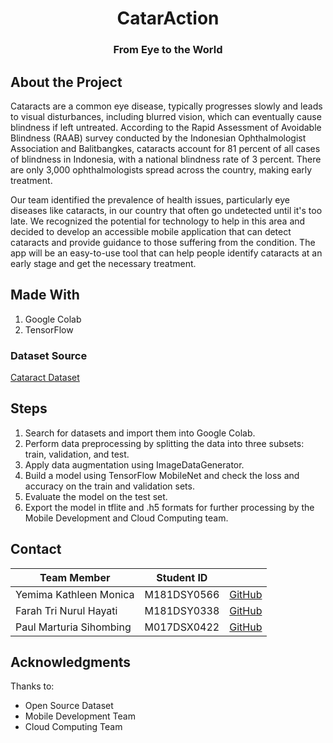 <div align="center">
<h1>CatarAction</h1>
<h3>From Eye to the World</h3>
</div>

## About the Project

Cataracts are a common eye disease, typically progresses slowly and leads to visual disturbances, including blurred vision, which can eventually cause blindness if left untreated. According to the Rapid Assessment of Avoidable Blindness (RAAB) survey conducted by the Indonesian Ophthalmologist Association and Balitbangkes, cataracts account for 81 percent of all cases of blindness in Indonesia, with a national blindness rate of 3 percent. There are only 3,000 ophthalmologists spread across the country, making early treatment. 

Our team identified the prevalence of health issues, particularly eye diseases like cataracts, in our country that often go undetected until it's too late. We recognized the potential for technology to help in this area and decided to develop an accessible mobile application that can detect cataracts and provide guidance to those suffering from the condition. The app will be an easy-to-use tool that can help people identify cataracts at an early stage and get the necessary treatment.

## Made With

1. Google Colab
2. TensorFlow

### Dataset Source
[Cataract Dataset](https://www.kaggle.com/datasets/nandanp6/cataract-image-dataset)

## Steps

1. Search for datasets and import them into Google Colab.
2. Perform data preprocessing by splitting the data into three subsets: train, validation, and test.
3. Apply data augmentation using ImageDataGenerator.
4. Build a model using TensorFlow MobileNet and check the loss and accuracy on the train and validation sets.
5. Evaluate the model on the test set.
6. Export the model in tflite and .h5 formats for further processing by the Mobile Development and Cloud Computing team.

## Contact
| Team Member | Student ID |  |
|-------------|-------------|-------------|
| Yemima Kathleen Monica     | M181DSY0566      | [GitHub](https://github.com/YemimaKathleen)|
| Farah Tri Nurul Hayati      | M181DSY0338     | [GitHub](https://github.com/farahtrinrll)|
| Paul Marturia Sihombing      | M017DSX0422   | [GitHub](https://github.com/paulmsihombing)|

## Acknowledgments
Thanks to:
* Open Source Dataset
* Mobile Development Team
* Cloud Computing Team
